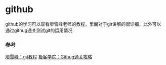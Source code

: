 # github
github的学习可以查看廖雪峰老师的教程，里面对于git讲解的很详细，此外可以通过githug通关测试git的运用情况

### 参考
[廖雪峰：git教程](https://www.liaoxuefeng.com/wiki/896043488029600)
[极客学院：Githug通关攻略](https://wiki.jikexueyuan.com/project/githug-walkthrough/)
